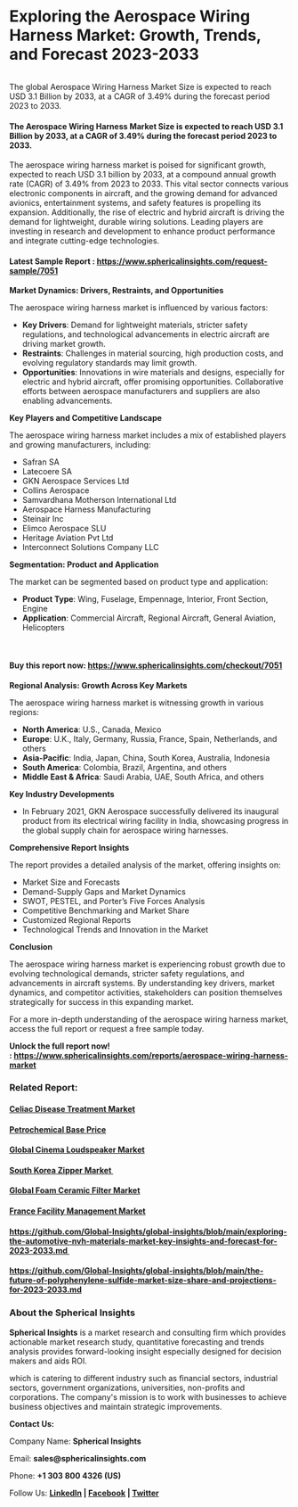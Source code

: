 <div class="wow_read_blog_hdr_img">
<div class="wow_read_blog_hdr_img_innr">
<h1>Exploring the Aerospace Wiring Harness Market: Growth, Trends, and Forecast 2023-2033</h1>
</div>
<div class="wow_main_float_head_img"><img src="https://www.vevioz.com/upload/photos/2025/02/8jMDEaPrJ12Fy5CSApfz_20_cf3bd64db78c142b9d721af191cfc752_image.jpg" alt="" /></div>
</div>
<div class="read-blog-container">
<div class="read-blog-desc">
<p class="mb-0">The global Aerospace Wiring Harness Market Size is expected to reach USD 3.1 Billion by 2033, at a CAGR of 3.49% during the forecast period 2023 to 2033.</p>
</div>
<div class="read-content">
<div class="flex max-w-full flex-col flex-grow">
<div class="min-h-8 text-message flex w-full flex-col items-end gap-2 whitespace-normal break-words text-start [.text-message+&amp;]:mt-5" dir="auto" data-message-author-role="assistant" data-message-id="fd0ee7f3-29bc-4c9c-85eb-905841a7858b" data-message-model-slug="gpt-4o-mini">
<div class="flex w-full flex-col gap-1 empty:hidden first:pt-[3px]">
<div class="markdown prose w-full break-words dark:prose-invert light">
<h4><strong>The Aerospace Wiring Harness Market Size is expected to reach USD 3.1 Billion by 2033, at a CAGR of 3.49% during the forecast period 2023 to 2033.</strong></h4>
<p data-start="82" data-end="702">The aerospace wiring harness market is poised for significant growth, expected to reach USD 3.1 billion by 2033, at a compound annual growth rate (CAGR) of 3.49% from 2023 to 2033. This vital sector connects various electronic components in aircraft, and the growing demand for advanced avionics, entertainment systems, and safety features is propelling its expansion. Additionally, the rise of electric and hybrid aircraft is driving the demand for lightweight, durable wiring solutions. Leading players are investing in research and development to enhance product performance and integrate cutting-edge technologies.</p>
<h4><strong>Latest Sample Report :&nbsp;</strong><strong><a href="https://www.sphericalinsights.com/request-sample/7051" rel="nofollow">https://www.sphericalinsights.com/request-sample/7051</a></strong></h4>
<p data-start="704" data-end="763"><strong data-start="704" data-end="763">Market Dynamics: Drivers, Restraints, and Opportunities</strong></p>
<p data-start="765" data-end="834">The aerospace wiring harness market is influenced by various factors:</p>
<ul data-start="835" data-end="1361">
<li data-start="835" data-end="995"><strong data-start="837" data-end="852">Key Drivers</strong>: Demand for lightweight materials, stricter safety regulations, and technological advancements in electric aircraft are driving market growth.</li>
<li data-start="996" data-end="1121"><strong data-start="998" data-end="1012">Restraints</strong>: Challenges in material sourcing, high production costs, and evolving regulatory standards may limit growth.</li>
<li data-start="1122" data-end="1361"><strong data-start="1124" data-end="1141">Opportunities</strong>: Innovations in wire materials and designs, especially for electric and hybrid aircraft, offer promising opportunities. Collaborative efforts between aerospace manufacturers and suppliers are also enabling advancements.</li>
</ul>
<p data-start="1363" data-end="1404"><strong data-start="1363" data-end="1404">Key Players and Competitive Landscape</strong></p>
<p data-start="1406" data-end="1517">The aerospace wiring harness market includes a mix of established players and growing manufacturers, including:</p>
<ul data-start="1518" data-end="1772">
<li data-start="1518" data-end="1529">Safran SA</li>
<li data-start="1530" data-end="1544">Latecoere SA</li>
<li data-start="1545" data-end="1573">GKN Aerospace Services Ltd</li>
<li data-start="1574" data-end="1593">Collins Aerospace</li>
<li data-start="1594" data-end="1635">Samvardhana Motherson International Ltd</li>
<li data-start="1636" data-end="1669">Aerospace Harness Manufacturing</li>
<li data-start="1670" data-end="1684">Steinair Inc</li>
<li data-start="1685" data-end="1707">Elimco Aerospace SLU</li>
<li data-start="1708" data-end="1735">Heritage Aviation Pvt Ltd</li>
<li data-start="1736" data-end="1772">Interconnect Solutions Company LLC</li>
</ul>
<p data-start="1774" data-end="1815"><strong data-start="1774" data-end="1815">Segmentation: Product and Application</strong></p>
<p data-start="1817" data-end="1883">The market can be segmented based on product type and application:</p>
<ul data-start="1884" data-end="2051">
<li data-start="1884" data-end="1962"><strong data-start="1886" data-end="1902">Product Type</strong>: Wing, Fuselage, Empennage, Interior, Front Section, Engine</li>
<li data-start="1963" data-end="2051"><strong data-start="1965" data-end="1980">Application</strong>: Commercial Aircraft, Regional Aircraft, General Aviation, Helicopters</li>
</ul>
<p>&nbsp;</p>
<h4>Buy this report now:&nbsp;<a href="https://www.sphericalinsights.com/checkout/7051" rel="nofollow">https://www.sphericalinsights.com/checkout/7051</a></h4>
<p data-start="2053" data-end="2101"><strong data-start="2053" data-end="2101">Regional Analysis: Growth Across Key Markets</strong></p>
<p data-start="2103" data-end="2179">The aerospace wiring harness market is witnessing growth in various regions:</p>
<ul data-start="2180" data-end="2512">
<li data-start="2180" data-end="2221"><strong data-start="2182" data-end="2199">North America</strong>: U.S., Canada, Mexico</li>
<li data-start="2222" data-end="2304"><strong data-start="2224" data-end="2234">Europe</strong>: U.K., Italy, Germany, Russia, France, Spain, Netherlands, and others</li>
<li data-start="2305" data-end="2379"><strong data-start="2307" data-end="2323">Asia-Pacific</strong>: India, Japan, China, South Korea, Australia, Indonesia</li>
<li data-start="2380" data-end="2440"><strong data-start="2382" data-end="2399">South America</strong>: Colombia, Brazil, Argentina, and others</li>
<li data-start="2441" data-end="2512"><strong data-start="2443" data-end="2467">Middle East &amp; Africa</strong>: Saudi Arabia, UAE, South Africa, and others</li>
</ul>
<p data-start="2514" data-end="2543"><strong data-start="2514" data-end="2543">Key Industry Developments</strong></p>
<ul data-start="2545" data-end="2748">
<li data-start="2545" data-end="2748">In February 2021, GKN Aerospace successfully delivered its inaugural product from its electrical wiring facility in India, showcasing progress in the global supply chain for aerospace wiring harnesses.</li>
</ul>
<p data-start="2750" data-end="2783"><strong data-start="2750" data-end="2783">Comprehensive Report Insights</strong></p>
<p data-start="2785" data-end="2861">The report provides a detailed analysis of the market, offering insights on:</p>
<ul data-start="2862" data-end="3106">
<li data-start="2862" data-end="2889">Market Size and Forecasts</li>
<li data-start="2890" data-end="2930">Demand-Supply Gaps and Market Dynamics</li>
<li data-start="2931" data-end="2980">SWOT, PESTEL, and Porter&rsquo;s Five Forces Analysis</li>
<li data-start="2981" data-end="3024">Competitive Benchmarking and Market Share</li>
<li data-start="3025" data-end="3054">Customized Regional Reports</li>
<li data-start="3055" data-end="3106">Technological Trends and Innovation in the Market</li>
</ul>
<p data-start="3108" data-end="3122"><strong data-start="3108" data-end="3122">Conclusion</strong></p>
<p data-start="3124" data-end="3458">The aerospace wiring harness market is experiencing robust growth due to evolving technological demands, stricter safety regulations, and advancements in aircraft systems. By understanding key drivers, market dynamics, and competitor activities, stakeholders can position themselves strategically for success in this expanding market.</p>
<p data-start="3460" data-end="3588" data-is-last-node="" data-is-only-node="">For a more in-depth understanding of the aerospace wiring harness market, access the full report or request a free sample today.</p>
</div>
</div>
</div>
</div>
<div class="mb-2 flex gap-3 empty:hidden -ml-2"><strong>Unlock the full report now! :&nbsp;<a href="https://www.sphericalinsights.com/reports/aerospace-wiring-harness-market" rel="nofollow">https://www.sphericalinsights.com/reports/aerospace-wiring-harness-market</a></strong>
<h3><strong>Related Report:</strong></h3>
<h4 class="news-post-title"><strong><a href="https://www.sphericalinsights.com/fr/reports/celiac-disease-treatment-market" target="_blank" rel="noopener">Celiac Disease Treatment Market</a></strong></h4>
<h4 class="news-post-title"><strong><a href="https://www.sphericalinsights.com/fr/reports/basic-petrochemical-market" target="_blank" rel="noopener">Petrochemical Base Price</a></strong></h4>
<h4 class="news-post-title"><strong><a href="https://www.sphericalinsights.com/fr/reports/cinema-loudspeaker-market" target="_blank" rel="noopener">Global Cinema Loudspeaker Market</a></strong></h4>
<h4 class="news-post-title"><strong><a href="https://www.sphericalinsights.com/de/reports/south-korea-zipper-market" target="_blank" rel="noopener">South Korea Zipper Market&nbsp;</a></strong></h4>
<h4 class="news-post-title"><strong><a href="https://www.sphericalinsights.com/de/reports/foam-ceramic-filter-market" target="_blank" rel="noopener">Global Foam Ceramic Filter Market</a></strong></h4>
<h4 class="news-post-title"><strong><a href="https://www.sphericalinsights.com/de/reports/france-facility-management-market" target="_blank" rel="noopener">France Facility Management Market</a></strong></h4>
<h4 class="news-post-title"><strong><a href="https://github.com/Global-Insights/global-insights/blob/main/exploring-the-automotive-nvh-materials-market-key-insights-and-forecast-for-2023-2033.md" target="_blank" rel="noopener">https://github.com/Global-Insights/global-insights/blob/main/exploring-the-automotive-nvh-materials-market-key-insights-and-forecast-for-2023-2033.md&nbsp;</a></strong></h4>
<h4><strong><a href="https://github.com/Global-Insights/global-insights/blob/main/the-future-of-polyphenylene-sulfide-market-size-share-and-projections-for-2023-2033.md" target="_blank" rel="noopener">https://github.com/Global-Insights/global-insights/blob/main/the-future-of-polyphenylene-sulfide-market-size-share-and-projections-for-2023-2033.md</a></strong></h4>
<h3><strong>About the Spherical Insights</strong></h3>
<p><strong>Spherical Insights</strong>&nbsp;is a market research and consulting firm which provides actionable market research study, quantitative forecasting and trends analysis provides forward-looking insight especially designed for decision makers and aids ROI.</p>
<p>which is catering to different industry such as financial sectors, industrial sectors, government organizations, universities, non-profits and corporations. The company's mission is to work with businesses to achieve business objectives and maintain strategic improvements.</p>
<p><strong>Contact Us:</strong></p>
<p>Company Name:&nbsp;<strong>Spherical Insights</strong></p>
<p>Email:&nbsp;<strong>sales@sphericalinsights.com</strong></p>
<p>Phone:&nbsp;<strong>+1 303 800 4326 (US)</strong></p>
<p>Follow Us:&nbsp;<strong><a href="https://www.linkedin.com/company/spherical-insight/" rel="nofollow"><u>LinkedIn</u></a>&nbsp;|&nbsp;<a href="https://www.facebook.com/sphericalinsights22" rel="nofollow"><u>Facebook</u></a>&nbsp;|&nbsp;<a href="https://twitter.com/SInsights_US" rel="nofollow"><u>Twitter</u></a></strong></p>
</div>
</div>
</div>

